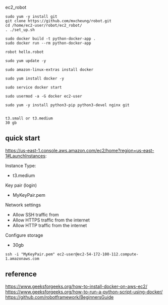 ec2_robot


```
sudo yum -y install git
git clone https://github.com/mxcheung/robot.git
cd /home/ec2-user/robot/ec2_robot/
. ./set_up.sh
```

```
sudo docker build -t python-docker-app .
sudo docker run --rm python-docker-app

robot hello.robot
```

```
sudo yum update -y 

sudo amazon-linux-extras install docker 

sudo yum install docker -y

sudo service docker start 

sudo usermod -a -G docker ec2-user 

sudo yum -y install python3-pip python3-devel nginx git


```



```
t3.small or t3.medium
30 gb
```


## quick start

https://us-east-1.console.aws.amazon.com/ec2/home?region=us-east-1#LaunchInstances:

Instance Type:
   - t3.medium

Key pair (login) 
   - MyKeyPair.pem

Network settings
  - Allow SSH traffic from
  - Allow HTTPS traffic from the internet
  - Allow HTTP traffic from the internet

Configure storage
  - 30gb

```
ssh -i "MyKeyPair.pem" ec2-user@ec2-54-172-100-112.compute-1.amazonaws.com
```


## reference
https://www.geeksforgeeks.org/how-to-install-docker-on-aws-ec2/
https://www.geeksforgeeks.org/how-to-run-a-python-script-using-docker/
https://github.com/robotframework/BeginnersGuide

